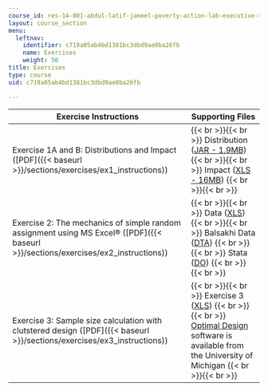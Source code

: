 ```yaml
---
course_id: res-14-001-abdul-latif-jameel-poverty-action-lab-executive-training-evaluating-social-programs-2009-spring-2009
layout: course_section
menu:
  leftnav:
    identifier: c719a05ab4bd1381bc3dbd9ae0ba26fb
    name: Exercises
    weight: 50
title: Exercises
type: course
uid: c719a05ab4bd1381bc3dbd9ae0ba26fb

---
```


| Exercise Instructions | Supporting Files |
| --- | --- |
| Exercise 1A and B: Distributions and Impact ([PDF]({{< baseurl >}}/sections/exercises/ex1_instructions)) |  {{< br >}}{{< br >}} Distribution ([JAR - 1.9MB](/coursemedia/res-14-001-abdul-latif-jameel-poverty-action-lab-executive-training-evaluating-social-programs-2009-spring-2009/26a9c3d6286cf9aabcd395f2cd5af8df_ex1a_distributions.jar)) {{< br >}}{{< br >}} Impact ([XLS - 16MB](/coursemedia/res-14-001-abdul-latif-jameel-poverty-action-lab-executive-training-evaluating-social-programs-2009-spring-2009/cb7c836c63d51b9c890cfd924e697db3_ex1b_impact.xls)) {{< br >}}{{< br >}}  |
| Exercise 2: The mechanics of simple random assignment using MS Excel® ([PDF]({{< baseurl >}}/sections/exercises/ex2_instructions)) |  {{< br >}}{{< br >}} Data ([XLS](/coursemedia/res-14-001-abdul-latif-jameel-poverty-action-lab-executive-training-evaluating-social-programs-2009-spring-2009/2d724683238a39161200337a33d88bb7_ex2_data.xls)) {{< br >}}{{< br >}} Balsakhi Data ([DTA](/coursemedia/res-14-001-abdul-latif-jameel-poverty-action-lab-executive-training-evaluating-social-programs-2009-spring-2009/f0af5f4a623f900554736b2d561d4678_ex2_balsakhi_data.dta)) {{< br >}}{{< br >}} Stata ([DO](./resolveuid/f1947482ba33fb6f763de283cee3a0f9)) {{< br >}}{{< br >}}  |
| Exercise 3: Sample size calculation with clutstered design ([PDF]({{< baseurl >}}/sections/exercises/ex3_instructions)) |  {{< br >}}{{< br >}} Exercise 3 ([XLS](/coursemedia/res-14-001-abdul-latif-jameel-poverty-action-lab-executive-training-evaluating-social-programs-2009-spring-2009/1860031f052079cccafbe89fa198b834_ex3.xls)) {{< br >}}{{< br >}} [Optimal Design](https://sites.google.com/site/optimaldesignsoftware/home) software is available from the University of Michigan {{< br >}}{{< br >}}